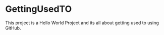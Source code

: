 # GettingUsedTO
This project is a Hello World Project and its all about getting used to using GitHub.
